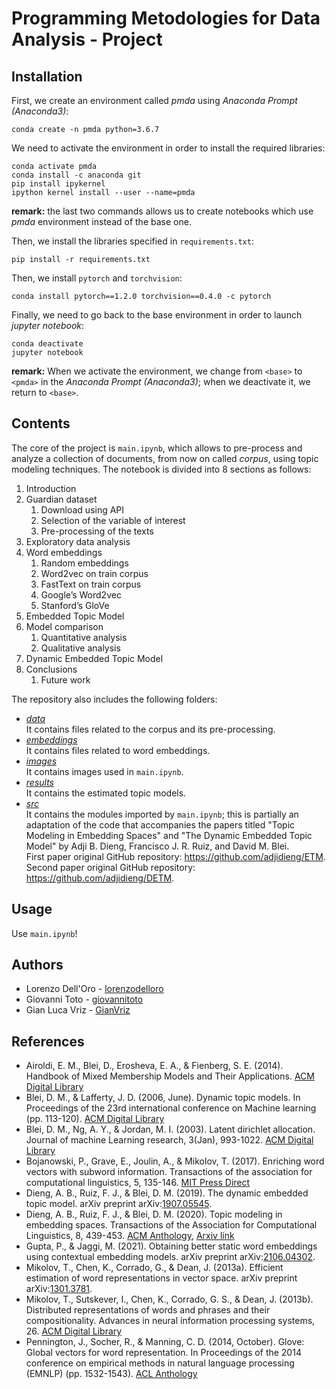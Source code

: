 # Programming Metodologies for Data Analysis - Project

## Installation
First, we create an environment called *pmda* using *Anaconda Prompt (Anaconda3)*:
```
conda create -n pmda python=3.6.7
```
We need to activate the environment in order to install the required libraries:
```
conda activate pmda
conda install -c anaconda git
pip install ipykernel
ipython kernel install --user --name=pmda
```
**remark:** the last two commands allows us to create notebooks which use *pmda* environment instead of the base one.

Then, we install the libraries specified in `requirements.txt`:
```
pip install -r requirements.txt
```
Then, we install `pytorch` and `torchvision`:
```
conda install pytorch==1.2.0 torchvision==0.4.0 -c pytorch
```
Finally, we need to go back to the base environment in order to launch *jupyter notebook*:
```
conda deactivate
jupyter notebook
```
**remark:** When we activate the environment, we change from `<base>` to `<pmda>` in the *Anaconda Prompt (Anaconda3)*; when we deactivate it, we return to `<base>`.

## Contents
The core of the project is `main.ipynb`, which allows to pre-process and analyze a collection of documents, from now on called *corpus*, using topic modeling techniques. The notebook is divided into 8 sections as follows:

1. Introduction
2. Guardian dataset
	1. Download using API
	2. Selection of the variable of interest
	3. Pre-processing of the texts
3. Exploratory data analysis
4. Word embeddings
	1. Random embeddings
	2. Word2vec on train corpus
	3. FastText on train corpus
	4. Google’s Word2vec
	5. Stanford’s GloVe
5. Embedded Topic Model
6. Model comparison
	1. Quantitative analysis
	2. Qualitative analysis
7. Dynamic Embedded Topic Model
8. Conclusions
	1. Future work

The repository also includes the following folders:
* *[data](https://github.com/giovannitoto/pmda/tree/master/data)* \
  It contains files related to the corpus and its pre-processing.
* *[embeddings](https://github.com/giovannitoto/pmda/tree/master/embeddings)* \
  It contains files related to word embeddings.
* *[images](https://github.com/giovannitoto/pmda/tree/master/images)* \
  It contains images used in `main.ipynb`.
* *[results](https://github.com/giovannitoto/pmda/tree/master/results)* \
  It contains the estimated topic models.
* *[src](https://github.com/giovannitoto/pmda/tree/master/src)* \
  It contains the modules imported by `main.ipynb`; this is partially an adaptation of the code that accompanies the papers titled "Topic Modeling in Embedding Spaces" and "The Dynamic Embedded Topic Model" by Adji B. Dieng, Francisco J. R. Ruiz, and David M. Blei. \
  First paper original GitHub repository: https://github.com/adjidieng/ETM. \
	Second paper original GitHub repository: https://github.com/adjidieng/DETM.

## Usage
Use `main.ipynb`!

## Authors

* Lorenzo Dell'Oro - [lorenzodelloro](https://github.com/lorenzodelloro)
* Giovanni Toto - [giovannitoto](https://github.com/giovannitoto)
* Gian Luca Vriz - [GianVriz](https://github.com/GianVriz)

## References
* Airoldi, E. M., Blei, D., Erosheva, E. A., & Fienberg, S. E. (2014). Handbook of Mixed Membership Models and Their Applications. [ACM Digital Library](https://dl.acm.org/doi/book/10.5555/2765552)
* Blei, D. M., & Lafferty, J. D. (2006, June). Dynamic topic models. In Proceedings of the 23rd international conference on Machine learning (pp. 113-120). [ACM Digital Library](https://dl.acm.org/doi/10.1145/1143844.1143859)
* Blei, D. M., Ng, A. Y., & Jordan, M. I. (2003). Latent dirichlet allocation. Journal of machine Learning research, 3(Jan), 993-1022. [ACM Digital Library](https://dl.acm.org/doi/10.5555/944919.944937)
* Bojanowski, P., Grave, E., Joulin, A., & Mikolov, T. (2017). Enriching word vectors with subword information. Transactions of the association for computational linguistics, 5, 135-146. [MIT Press Direct](https://direct.mit.edu/tacl/article/doi/10.1162/tacl_a_00051/43387/Enriching-Word-Vectors-with-Subword-Information)
* Dieng, A. B., Ruiz, F. J., & Blei, D. M. (2019). The dynamic embedded topic model. arXiv preprint arXiv:[1907.05545](https://arxiv.org/abs/1907.05545).
* Dieng, A. B., Ruiz, F. J., & Blei, D. M. (2020). Topic modeling in embedding spaces. Transactions of the Association for Computational Linguistics, 8, 439-453. [ACM Anthology](https://aclanthology.org/2020.tacl-1.29/),  [Arxiv link](https://arxiv.org/abs/1907.04907)
* Gupta, P., & Jaggi, M. (2021). Obtaining better static word embeddings using contextual embedding models. arXiv preprint arXiv:[2106.04302](https://arxiv.org/abs/2106.04302).
* Mikolov, T., Chen, K., Corrado, G., & Dean, J. (2013a). Efficient estimation of word representations in vector space. arXiv preprint arXiv:[1301.3781](https://arxiv.org/abs/1301.3781).
* Mikolov, T., Sutskever, I., Chen, K., Corrado, G. S., & Dean, J. (2013b). Distributed representations of words and phrases and their compositionality. Advances in neural information processing systems, 26. [ACM Digital Library](https://dl.acm.org/doi/abs/10.5555/2999792.2999959)
* Pennington, J., Socher, R., & Manning, C. D. (2014, October). Glove: Global vectors for word representation. In Proceedings of the 2014 conference on empirical methods in natural language processing (EMNLP) (pp. 1532-1543). [ACL Anthology](https://aclanthology.org/D14-1162/)
